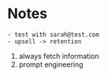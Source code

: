 # Notes

    - test with sarah@test.com
    - upsell -> retention

1. always fetch information
2. prompt engineering
